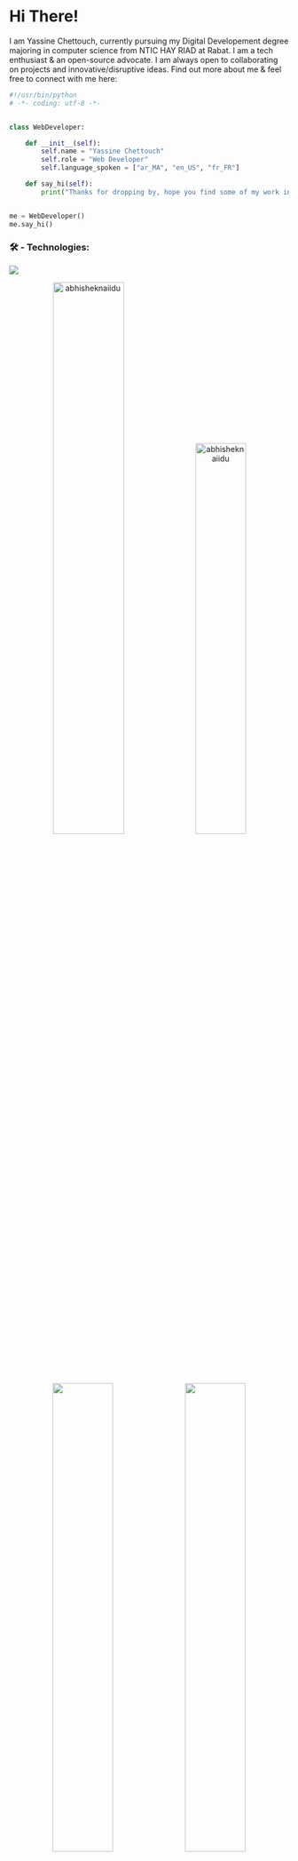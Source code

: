 # Hi There!

I am Yassine Chettouch, currently pursuing my Digital Developement degree majoring in computer science from NTIC HAY RIAD at Rabat. I am a tech enthusiast & an open-source advocate. I am always open to collaborating on projects and innovative/disruptive ideas. Find out more about me & feel free to connect with me here:



```python
#!/usr/bin/python
# -*- coding: utf-8 -*-


class WebDeveloper:

    def __init__(self):
        self.name = "Yassine Chettouch"
        self.role = "Web Developer"
        self.language_spoken = ["ar_MA", "en_US", "fr_FR"]

    def say_hi(self):
        print("Thanks for dropping by, hope you find some of my work interesting.")


me = WebDeveloper()
me.say_hi()
```

### 🛠 - Technologies:

![](https://img.shields.io/badge/OS-Mac-blue)


<p align="center" width:'100%'> 
    <img width='50.5%'  src="https://github-readme-stats-beta-seven-64.vercel.app/api?username=yassine-ct&count_private=true&show_icons=true&custom_title=Yassine's%20Github%20Stats:&theme=dark&bg_color=70,000,050505&border_radius=5&hide_border=true&include_all_commits=false" alt="abhisheknaiidu" />
    <img width='42.5%'  src="https://github-readme-stats-beta-seven-64.vercel.app/api/top-langs/?username=yassine-ct&layout=compact&theme=dark&bg_color=70,050505,000&border_radius=5&hide_border=true" alt="abhisheknaiidu" />
</p>

<p align='center'>
    <img align="center" width='46.5%'   src="https://github-readme-stats-beta-seven-64.vercel.app/api/wakatime?username=yassine_ct&theme=dark&bg_color=70,050505,000&border_radius=5&hide_border=true" />
    <img align="center" width='46.5%'   src="https://github-readme-stats-beta-seven-64.vercel.app/api/wakatime?username=yassine_ct&theme=dark&bg_color=70,050505,000&border_radius=5&hide_border=true" />
</p>


### 💻 - Check Out My Repos ⬇️:
<div align='center'>
    <a href="https://github.com/yassine-ct/MonCV---My-Portfolio">
      <img align="center" width='46.5%' src="https://github-readme-stats-beta-seven-64.vercel.app/api/pin/?username=yassine-ct&repo=MonCV---My-Portfolio&theme=dark&bg_color=70,050505,000&border_radius=5&hide_border=true" />
    </a>
    <a href="https://github.com/yassine-ct/MonCV---My-Portfolio">
      <img align="center" width='46.5%' src="https://github-readme-stats-beta-seven-64.vercel.app/api/pin/?username=yassine-ct&repo=QLF-&theme=dark&bg_color=70,050505,000&border_radius=5&hide_border=true"" />
    </a>
</div>


